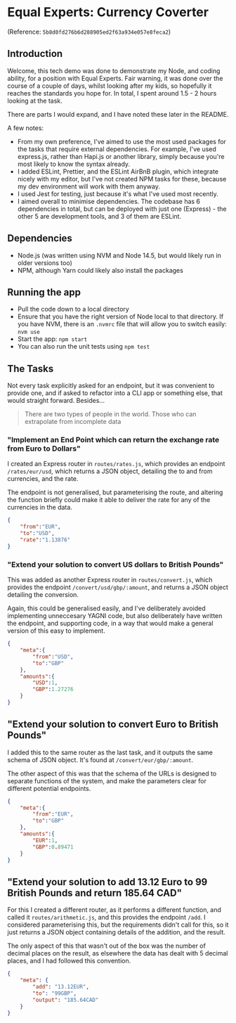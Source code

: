 # Equal Experts: Currency Coverter

(Reference: `5b8d0fd276b6d288905ed2f63a934e057e8feca2`)

## Introduction

Welcome, this tech demo was done to demonstrate my Node, and coding ability, for a position with Equal Experts.  Fair warning, it was done over the course of a couple of days, whilst looking after my kids, so hopefully it reaches the standards you hope for.  In total, I spent around 1.5 - 2 hours looking at the task.

There are parts I would expand, and I have noted these later in the README.

A few notes:

* From my own preference, I've aimed to use the most used packages for the tasks that require external dependencies.  For example, I've used express.js, rather than Hapi.js or another library, simply because you're most likely to know the syntax already.
* I added ESLint, Prettier, and the ESLint AirBnB plugin, which integrate nicely with my editor, but I've not created NPM tasks for these, because my dev environment will work with them anyway.
* I used Jest for testing, just because it's what I've used most recently.
* I aimed overall to minimise dependencies.  The codebase has 6 dependencies in total, but can be deployed with just one (Express) - the other 5 are development tools, and 3 of them are ESLint.

## Dependencies

* Node.js (was written using NVM and Node 14.5, but would likely run in older versions too)
* NPM, although Yarn could likely also install the packages

## Running the app

* Pull the code down to a local directory
* Ensure that you have the right version of Node local to that directory.  If you have NVM, there is an `.nvmrc` file that will allow you to switch easily: `nvm use`
* Start the app: `npm start`
* You can also run the unit tests using `npm test`

## The Tasks

Not every task explicitly asked for an endpoint, but it was convenient to provide one, and if asked to refactor into a CLI app or something else, that would straight forward.  Besides...

> There are two types of people in the world.  Those who can extrapolate from incomplete data

### "Implement an End Point which can return the exchange rate from Euro to Dollars"

I created an Express router in `routes/rates.js`, which provides an endpoint `/rates/eur/usd`, which returns a JSON object, detailing the to and from currencies, and the rate.

The endpoint is not generalised, but parameterising the route, and altering the function briefly could make it able to deliver the rate for any of the currencies in the data.

```JSON
{
    "from":"EUR",
    "to":"USD",
    "rate":"1.13876"
}
```

### "Extend your solution to convert US dollars to British Pounds"

This was added as another Express router in `routes/convert.js`, which provides the endpoint `/convert/usd/gbp/:amount`, and returns a JSON object detailing the conversion.

Again, this could be generalised easily, and I've deliberately avoided implementing unneccesary YAGNI code, but also deliberately have written the endpoint, and supporting code, in a way that would make a general version of this easy to implement.

```JSON
{
    "meta":{
        "from":"USD",
        "to":"GBP"
    },
    "amounts":{
        "USD":1,
        "GBP":1.27276
    }
}
```

## "Extend your solution to convert Euro to British Pounds"

I added this to the same router as the last task, and it outputs the same schema of JSON object.  It's found at `/convert/eur/gbp/:amount`.

The other aspect of this was that the schema of the URLs is designed to separate functions of the system, and make the parameters clear for different potential endpoints.

```JSON
{
    "meta":{
        "from":"EUR",
        "to":"GBP"
    },
    "amounts":{
        "EUR":1,
        "GBP":0.89471
    }
}
```

## "Extend your solution to add 13.12 Euro to 99 British Pounds and return 185.64 CAD"

For this I created a different router, as it performs a different function, and called it `routes/arithmetic.js`, and this provides the endpoint `/add`.  I considered parameterising this, but the requirements didn't call for this, so it just returns a JSON object containing details of the addition, and the result.

The only aspect of this that wasn't out of the box was the number of decimal places on the result, as elsewhere the data has dealt with 5 decimal places, and I had followed this convention.

```JSON
{
    "meta": {
        "add": "13.12EUR",
        "to": "99GBP",
        "output": "185.64CAD"
    }
}
```
